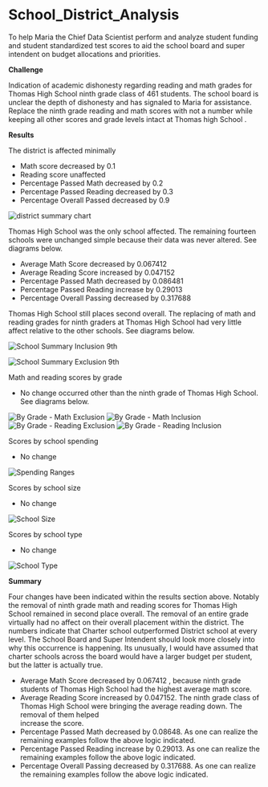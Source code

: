 # School_District_Analysis

To help Maria the Chief Data Scientist perform and analyze student funding and student standardized test scores to aid the school board and super intendent on budget allocations and priorities.

**Challenge**

Indication of academic dishonesty regarding reading and math grades for Thomas High School ninth grade class of 461 students. The school board is unclear the depth of dishonesty and has signaled to Maria for assistance. Replace the ninth grade reading and math scores with not a number while keeping all other scores and grade levels intact at Thomas high School . 

**Results**

The district is affected minimally 

  - Math score decreased by 0.1
  -	Reading score unaffected
  -	Percentage Passed Math decreased by 0.2
  -	Percentage Passed Reading decreased by 0.3
  -	Percentage Overall Passed decreased by 0.9

 ![district summary chart](https://user-images.githubusercontent.com/111043588/189600961-92525fdd-9cf9-469e-9fe2-a84a5dc0cb41.PNG)

  
Thomas High School was the only school affected. The remaining fourteen schools were unchanged simple because their data was never altered. See diagrams below.
  -	Average Math Score decreased by 0.067412
  -	Average Reading Score increased by 0.047152
  -	Percentage Passed Math decreased by 0.086481
  -	Percentage Passed Reading increase by 0.29013
  -	Percentage Overall Passing decreased by 0.317688
  

Thomas High School still places second overall. The replacing of math and reading grades for ninth graders at Thomas High School had very little affect relative to the other schools. See diagrams below.

![School Summary Inclusion 9th](https://user-images.githubusercontent.com/111043588/189602235-5f6a4a19-6a26-46b1-8465-113c4879dca5.PNG)

![School Summary Exclusion 9th](https://user-images.githubusercontent.com/111043588/189602234-6f2daba7-c325-4cbf-ac15-11df0a17417c.PNG)
 
Math and reading scores by grade
  -	No change occurred other than the ninth grade of Thomas High School. See diagrams below. 

![By Grade - Math Exclusion](https://user-images.githubusercontent.com/111043588/189606120-5246e603-828d-4247-aeae-58c3fe62fdc3.PNG)
![By Grade - Math Inclusion](https://user-images.githubusercontent.com/111043588/189606123-c9d76621-629e-4782-9597-389ea9c70f13.PNG)
![By Grade - Reading Exclusion](https://user-images.githubusercontent.com/111043588/189606125-89f7f280-469f-4f46-917f-66f5e3d65be3.PNG)
![By Grade - Reading Inclusion](https://user-images.githubusercontent.com/111043588/189606128-bddff1e5-eb2b-4c4c-bfd2-76bef12804f6.PNG)
 
Scores by school spending
  -	No change
  
![Spending Ranges](https://user-images.githubusercontent.com/111043588/189606134-a2b98872-3e6b-480e-ab0d-83621fc32f3e.PNG)
 

Scores by school size
  -	No change 
  	
![School Size](https://user-images.githubusercontent.com/111043588/189606129-bee04737-d99b-4b67-8842-c420bed67200.PNG)
 

Scores by school type
  -	No change 
 
 ![School Type](https://user-images.githubusercontent.com/111043588/189606132-8289f028-6aef-46bf-a3f0-2019255199b7.PNG)

**Summary**

Four changes have been indicated within the results section above. Notably the removal of ninth grade math and reading scores for Thomas High School remained in second place overall. The removal of an entire grade virtually had no affect on their overall placement within the district. The numbers indicate that Charter school outperformed District school at every level. The School Board and Super Intendent should look more closely into why this occurrence is happening. Its unusually, I would have assumed that charter schools across the board would have a larger budget per student, but the latter is actually true.  

- Average Math Score decreased by 0.067412 , because ninth grade students of Thomas High School had the highest average math score. 
- Average Reading Score increased by 0.047152. The ninth grade class of Thomas High School were bringing the average reading down. The removal of them helped   
  increase the score.
-	Percentage Passed Math decreased by 0.08648. As one can realize the remaining examples follow the above logic indicated.  
-	Percentage Passed Reading increase by 0.29013. As one can realize the remaining examples follow the above logic indicated.  
-	Percentage Overall Passing decreased by 0.317688. As one can realize the remaining examples follow the above logic indicated.  


